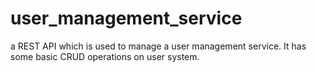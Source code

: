 # user_management_service
 a REST API which is used to manage a user management service. It has some basic CRUD operations on user system.

